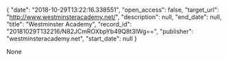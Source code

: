 {
  "date": "2018-10-29T13:22:16.338551", 
  "open_access": false, 
  "target_url": "http://www.westminsteracademy.net/", 
  "description": null, 
  "end_date": null, 
  "title": "Westminster Academy", 
  "record_id": "20181029T132216/N82JCmROXbpYb49Q8t3lWg==", 
  "publisher": "westminsteracademy.net", 
  "start_date": null
}

None
